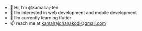 - 👋 Hi, I’m @kamalraj-ten
- 👀 I’m interested in web development and mobile development
- 🌱 I’m currently learning flutter
- 📫 reach me at kamalrajdhanakodi@gmail.com
<!---
kamalraj-ten/kamalraj-ten is a ✨ special ✨ repository because its `README.md` (this file) appears on your GitHub profile.
You can click the Preview link to take a look at your changes.
--->
